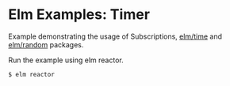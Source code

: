 # Elm Examples: Timer

Example demonstrating the usage of Subscriptions, [elm/time](https://package.elm-lang.org/packages/elm/time/latest/) and [elm/random](https://package.elm-lang.org/packages/elm/random/latest/) packages.

Run the example using elm reactor.

```
$ elm reactor
```
